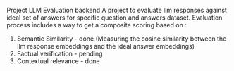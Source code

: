 Project LLM Evaluation backend
A project to evaluate llm responses against ideal set of answers for specific question and answers dataset.
Evaluation process includes a way to get a composite scoring based on :
1. Semantic Similarity - done  (Measuring the cosine similarity between the llm response embeddings and the ideal answer embeddings)
2. Factual verification - pending
3. Contextual relevance - done